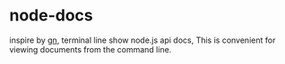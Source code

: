 # node-docs

inspire by [gn](https://gn.googlesource.com/gn/+/master/docs/reference.md), terminal line show node.js api docs, This is convenient for viewing documents from the command line.

